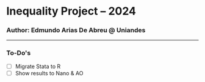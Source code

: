 Inequality Project – 2024
==========================

### Author: Edmundo Arias De Abreu @ Uniandes


---
### To-Do's
- [ ] Migrate Stata to R
- [ ] Show results to Nano & AO